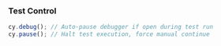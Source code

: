 ### Test Control

```javascript
cy.debug(); // Auto-pause debugger if open during test run
cy.pause(); // Halt test execution, force manual continue
```
